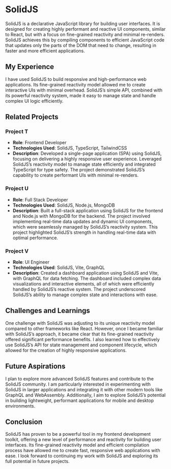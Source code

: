 # SolidJS

SolidJS is a declarative JavaScript library for building user interfaces. It is designed for creating highly performant and reactive UI components, similar to React, but with a focus on fine-grained reactivity and minimal re-renders. SolidJS achieves this by compiling components to efficient JavaScript code that updates only the parts of the DOM that need to change, resulting in faster and more efficient applications.

## My Experience

I have used SolidJS to build responsive and high-performance web applications. Its fine-grained reactivity model allowed me to create interactive UIs with minimal overhead. SolidJS’s simple API, combined with its powerful reactivity system, made it easy to manage state and handle complex UI logic efficiently.

## Related Projects

### Project T
- **Role**: Frontend Developer
- **Technologies Used**: SolidJS, TypeScript, TailwindCSS
- **Description**: Developed a single-page application (SPA) using SolidJS, focusing on delivering a highly responsive user experience. Leveraged SolidJS’s reactivity model to manage state efficiently and integrated TypeScript for type safety. The project demonstrated SolidJS’s capability to create performant UIs with minimal re-renders.

### Project U
- **Role**: Full Stack Developer
- **Technologies Used**: SolidJS, Node.js, MongoDB
- **Description**: Built a full-stack application using SolidJS for the frontend and Node.js with MongoDB for the backend. The project involved implementing real-time data updates and dynamic UI components, which were seamlessly managed by SolidJS’s reactivity system. This project highlighted SolidJS’s strength in handling real-time data with optimal performance.

### Project V
- **Role**: UI Engineer
- **Technologies Used**: SolidJS, Vite, GraphQL
- **Description**: Created a dashboard application using SolidJS and Vite, with GraphQL for data fetching. The dashboard included complex data visualizations and interactive elements, all of which were efficiently handled by SolidJS’s reactive system. The project underscored SolidJS’s ability to manage complex state and interactions with ease.

## Challenges and Learnings

One challenge with SolidJS was adjusting to its unique reactivity model compared to other frameworks like React. However, once I became familiar with SolidJS’s approach, it became clear that its fine-grained reactivity offered significant performance benefits. I also learned how to effectively use SolidJS’s API for state management and component lifecycle, which allowed for the creation of highly responsive applications.

## Future Aspirations

I plan to explore more advanced SolidJS features and contribute to the SolidJS community. I am particularly interested in experimenting with SolidJS in larger applications and integrating it with other modern tools like GraphQL and WebAssembly. Additionally, I aim to explore SolidJS’s potential in building lightweight, performant applications for mobile and desktop environments.

## Conclusion

SolidJS has proven to be a powerful tool in my frontend development toolkit, offering a new level of performance and reactivity for building user interfaces. Its fine-grained reactivity model and efficient compilation process have allowed me to create fast, responsive web applications with ease. I look forward to continuing my work with SolidJS and exploring its full potential in future projects.
